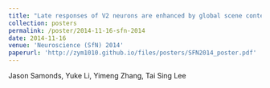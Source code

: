 ```yaml
---
title: "Late responses of V2 neurons are enhanced by global scene context of natural movies"
collection: posters
permalink: /poster/2014-11-16-sfn-2014
date: 2014-11-16
venue: 'Neuroscience (SfN) 2014'
paperurl: 'http://zym1010.github.io/files/posters/SFN2014_poster.pdf'
---
```


Jason Samonds, Yuke Li, Yimeng Zhang, Tai Sing Lee
